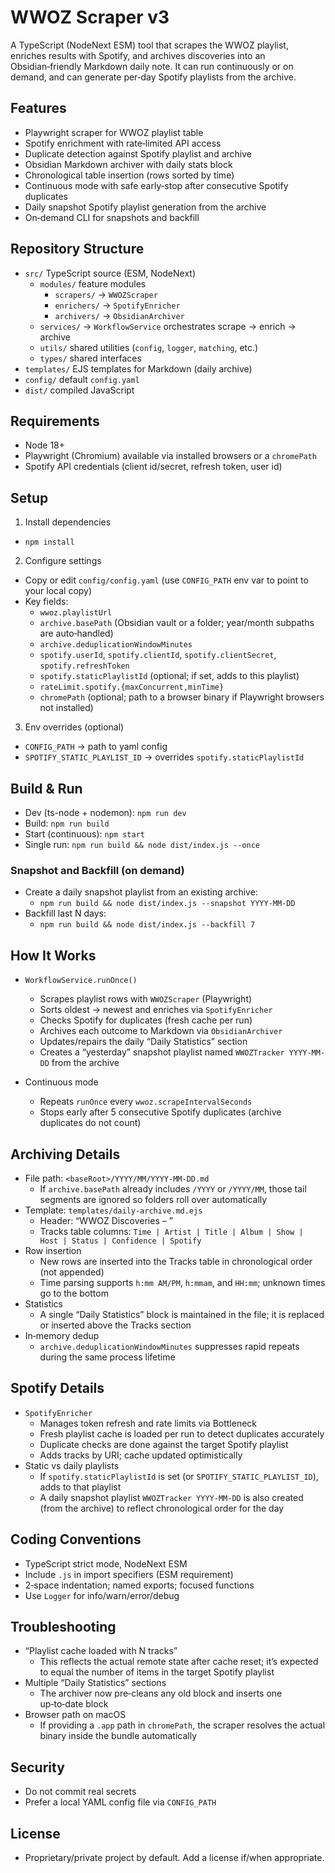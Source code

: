 # WWOZ Scraper v3

A TypeScript (NodeNext ESM) tool that scrapes the WWOZ playlist, enriches results with Spotify, and archives discoveries into an Obsidian‑friendly Markdown daily note. It can run continuously or on demand, and can generate per‑day Spotify playlists from the archive.

## Features

- Playwright scraper for WWOZ playlist table
- Spotify enrichment with rate‑limited API access
- Duplicate detection against Spotify playlist and archive
- Obsidian Markdown archiver with daily stats block
- Chronological table insertion (rows sorted by time)
- Continuous mode with safe early‑stop after consecutive Spotify duplicates
- Daily snapshot Spotify playlist generation from the archive
- On‑demand CLI for snapshots and backfill

## Repository Structure

- `src/` TypeScript source (ESM, NodeNext)
  - `modules/` feature modules
    - `scrapers/` → `WWOZScraper`
    - `enrichers/` → `SpotifyEnricher`
    - `archivers/` → `ObsidianArchiver`
  - `services/` → `WorkflowService` orchestrates scrape → enrich → archive
  - `utils/` shared utilities (`config`, `logger`, `matching`, etc.)
  - `types/` shared interfaces
- `templates/` EJS templates for Markdown (daily archive)
- `config/` default `config.yaml`
- `dist/` compiled JavaScript

## Requirements

- Node 18+
- Playwright (Chromium) available via installed browsers or a `chromePath`
- Spotify API credentials (client id/secret, refresh token, user id)

## Setup

1) Install dependencies

- `npm install`

2) Configure settings

- Copy or edit `config/config.yaml` (use `CONFIG_PATH` env var to point to your local copy)
- Key fields:
  - `wwoz.playlistUrl`
  - `archive.basePath` (Obsidian vault or a folder; year/month subpaths are auto‑handled)
  - `archive.deduplicationWindowMinutes`
  - `spotify.userId`, `spotify.clientId`, `spotify.clientSecret`, `spotify.refreshToken`
  - `spotify.staticPlaylistId` (optional; if set, adds to this playlist)
  - `rateLimit.spotify.{maxConcurrent,minTime}`
  - `chromePath` (optional; path to a browser binary if Playwright browsers not installed)

3) Env overrides (optional)

- `CONFIG_PATH` → path to yaml config
- `SPOTIFY_STATIC_PLAYLIST_ID` → overrides `spotify.staticPlaylistId`

## Build & Run

- Dev (ts-node + nodemon): `npm run dev`
- Build: `npm run build`
- Start (continuous): `npm start`
- Single run: `npm run build && node dist/index.js --once`

### Snapshot and Backfill (on demand)

- Create a daily snapshot playlist from an existing archive:
  - `npm run build && node dist/index.js --snapshot YYYY-MM-DD`
- Backfill last N days:
  - `npm run build && node dist/index.js --backfill 7`

## How It Works

- `WorkflowService.runOnce()`
  - Scrapes playlist rows with `WWOZScraper` (Playwright)
  - Sorts oldest → newest and enriches via `SpotifyEnricher`
  - Checks Spotify for duplicates (fresh cache per run)
  - Archives each outcome to Markdown via `ObsidianArchiver`
  - Updates/repairs the daily “Daily Statistics” section
  - Creates a “yesterday” snapshot playlist named `WWOZTracker YYYY-MM-DD` from the archive

- Continuous mode
  - Repeats `runOnce` every `wwoz.scrapeIntervalSeconds`
  - Stops early after 5 consecutive Spotify duplicates (archive duplicates do not count)

## Archiving Details

- File path: `<baseRoot>/YYYY/MM/YYYY-MM-DD.md`
  - If `archive.basePath` already includes `/YYYY` or `/YYYY/MM`, those tail segments are ignored so folders roll over automatically
- Template: `templates/daily-archive.md.ejs`
  - Header: “WWOZ Discoveries – <day>”
  - Tracks table columns: `Time | Artist | Title | Album | Show | Host | Status | Confidence | Spotify`
- Row insertion
  - New rows are inserted into the Tracks table in chronological order (not appended)
  - Time parsing supports `h:mm AM/PM`, `h:mmam`, and `HH:mm`; unknown times go to the bottom
- Statistics
  - A single “Daily Statistics” block is maintained in the file; it is replaced or inserted above the Tracks section
- In‑memory dedup
  - `archive.deduplicationWindowMinutes` suppresses rapid repeats during the same process lifetime

## Spotify Details

- `SpotifyEnricher`
  - Manages token refresh and rate limits via Bottleneck
  - Fresh playlist cache is loaded per run to detect duplicates accurately
  - Duplicate checks are done against the target Spotify playlist
  - Adds tracks by URI; cache updated optimistically
- Static vs daily playlists
  - If `spotify.staticPlaylistId` is set (or `SPOTIFY_STATIC_PLAYLIST_ID`), adds to that playlist
  - A daily snapshot playlist `WWOZTracker YYYY-MM-DD` is also created (from the archive) to reflect chronological order for the day

## Coding Conventions

- TypeScript strict mode, NodeNext ESM
- Include `.js` in import specifiers (ESM requirement)
- 2‑space indentation; named exports; focused functions
- Use `Logger` for info/warn/error/debug

## Troubleshooting

- “Playlist cache loaded with N tracks”
  - This reflects the actual remote state after cache reset; it’s expected to equal the number of items in the target Spotify playlist
- Multiple “Daily Statistics” sections
  - The archiver now pre‑cleans any old block and inserts one up‑to‑date block
- Browser path on macOS
  - If providing a `.app` path in `chromePath`, the scraper resolves the actual binary inside the bundle automatically

## Security

- Do not commit real secrets
- Prefer a local YAML config file via `CONFIG_PATH`

## License

- Proprietary/private project by default. Add a license if/when appropriate.

